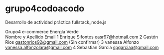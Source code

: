 # grupo4codoacodo
Desarrollo de actividad práctica fullstack_node.js


Grupo4 e-commerce Energía Verde		
	Nombre y Apellido	    Email
1	Enrique Sifontes	    easr97@hotmail.com
2	Gastón Rios	            gastonrios92@gmail.com (Sin confirmar)
3	vanessa Alfonzo 	    vanessa.alfonzolara@gmail.com
4	Sebastian Garcia        spgarciaa@gmail.com
